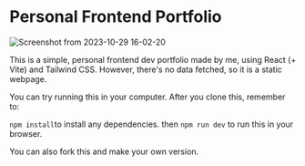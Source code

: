 
# Personal Frontend Portfolio
![Screenshot from 2023-10-29 16-02-20](https://github.com/alkafds/Personal-Portfolio/assets/93595804/b6b3e883-0b46-4612-a22d-6cf5229f91c8)

This is a simple, personal frontend dev portfolio made by me, using React (+ Vite) and Tailwind CSS.
However, there's no data fetched, so it is a static webpage.

You can try running this in your computer. After you clone this, remember to:

```npm install```to install any dependencies.
then
```npm run dev``` to run this in your browser.

You can also fork this and make your own version.

